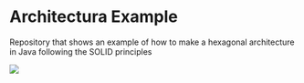 # Architectura Example
Repository that shows an example of how to make a hexagonal architecture in Java following the SOLID principles

<p user-select="none" align="left">
  <img src="https://refactorizando.com/wp-content/uploads/2020/11/Arquitectura-Hexagonal.png"/>
</p>
